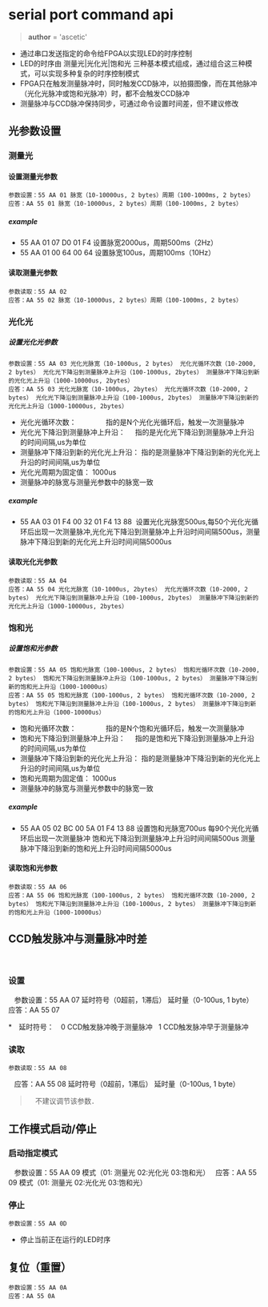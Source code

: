 
# serial port command api

> __author__ = 'ascetic'

* 通过串口发送指定的命令给FPGA以实现LED的时序控制
* LED的时序由 测量光|光化光|饱和光 三种基本模式组成，通过组合这三种模式，可以实现多种复杂的时序控制模式
* FPGA只在触发测量脉冲时，同时触发CCD脉冲，以拍摄图像，而在其他脉冲（光化光脉冲或饱和光脉冲）时，都不会触发CCD脉冲
* 测量脉冲与CCD脉冲保持同步，可通过命令设置时间差，但不建议修改

## 光参数设置

### 测量光

#### 设置测量光参数

    参数设置：55 AA 01 脉宽（10-10000us, 2 bytes）周期（100-1000ms, 2 bytes）                 
    应答：AA 55 01 脉宽（10-10000us, 2 bytes）周期（100-1000ms, 2 bytes）

##### example

* 55 AA 01 07 D0 01 F4  设置脉宽2000us，周期500ms（2Hz）
* 55 AA 01 00 64 00 64  设置脉宽100us，周期100ms（10Hz）

#### 读取测量光参数

    参数读取：55 AA 02 
    应答：AA 55 02 脉宽（10-10000us, 2 bytes）周期（100-1000ms, 2 bytes）

### 光化光

##### 设置光化光参数

    参数设置：55 AA 03 光化光脉宽（10-1000us, 2 bytes） 光化光循环次数（10-2000, 2 bytes） 光化光下降沿到测量脉冲上升沿（100-1000us, 2bytes） 测量脉冲下降沿到新的光化光上升沿（1000-10000us, 2bytes）
    应答：AA 55 03 光化光脉宽（10-1000us, 2bytes） 光化光循环次数（10-2000, 2 bytes） 光化光下降沿到测量脉冲上升沿（100-1000us, 2bytes） 测量脉冲下降沿到新的光化光上升沿（1000-10000us, 2bytes）

* 光化光循环次数：                  指的是N个光化光循环后，触发一次测量脉冲
* 光化光下降沿到测量脉冲上升沿：     指的是光化光下降沿到测量脉冲上升沿的时间间隔,us为单位
* 测量脉冲下降沿到新的光化光上升沿：  指的是测量脉冲下降沿到新的光化光上升沿的时间间隔,us为单位
* 光化光周期为固定值： 1000us
* 测量脉冲的脉宽与测量光参数中的脉宽一致

##### example

* 55 AA 03 01 F4 00 32 01 F4 13 88  设置光化光脉宽500us,每50个光化光循环后出现一次测量脉冲,光化光下降沿到测量脉冲上升沿时间间隔500us，测量脉冲下降沿到新的光化光上升沿时间间隔5000us

#### 读取光化光参数

    参数读取：55 AA 04 
    应答：AA 55 04 光化光脉宽（10-1000us, 2bytes） 光化光循环次数（10-2000, 2 bytes） 光化光下降沿到测量脉冲上升沿（100-1000us, 2bytes） 测量脉冲下降沿到新的光化光上升沿（1000-10000us, 2bytes）

### 饱和光

##### 设置饱和光参数
    
    参数设置：55 AA 05 饱和光脉宽（100-1000us, 2 bytes） 饱和光循环次数（10-2000, 2 bytes） 饱和光下降沿到测量脉冲上升沿（100-1000us, 2 bytes） 测量脉冲下降沿到新的饱和光上升沿（1000-10000us）
    应答：AA 55 05 饱和光脉宽（100-1000us, 2 bytes） 饱和光循环次数（10-2000, 2 bytes） 饱和光下降沿到测量脉冲上升沿（100-1000us, 2 bytes） 测量脉冲下降沿到新的饱和光上升沿（1000-10000us）

* 饱和光循环次数：                   指的是N个饱和光循环后，触发一次测量脉冲
* 饱和光下降沿到测量脉冲上升沿：      指的是饱和光下降沿到测量脉冲上升沿的时间间隔,us为单位
* 测量脉冲下降沿到新的光化光上升沿：   指的是测量脉冲下降沿到新的光化光上升沿的时间间隔,us为单位
* 饱和光周期为固定值： 1000us
* 测量脉冲的脉宽与测量光参数中的脉宽一致

##### example

* 55 AA 05 02 BC 00 5A 01 F4 13 88  设置饱和光脉宽700us 每90个光化光循环后出现一次测量脉冲 饱和光下降沿到测量脉冲上升沿时间间隔500us 测量脉冲下降沿到新的饱和光上升沿时间间隔5000us

#### 读取饱和光参数

    参数读取：55 AA 06                                                      
    应答：AA 55 06 饱和光脉宽（100-1000us, 2 bytes） 饱和光循环次数（10-2000, 2 bytes） 饱和光下降沿到测量脉冲上升沿（100-1000us, 2 bytes） 测量脉冲下降沿到新的饱和光上升沿（1000-10000us）

## CCD触发脉冲与测量脉冲时差
    
### 设置

    参数设置：55 AA 07 延时符号（0超前，1滞后） 延时量（0-100us, 1 byte）
    应答：AA 55 07
    
*　延时符号：　0 CCD触发脉冲晚于测量脉冲    1 CCD触发脉冲早于测量脉冲

### 读取

    参数读取：55 AA 08                                                         
    应答：AA 55 08 延时符号（0超前，1滞后） 延时量（0-100us, 1 byte）
    
>　不建议调节该参数．
   
## 工作模式启动/停止

### 启动指定模式

    参数设置：55 AA 09 模式（01: 测量光 02:光化光 03:饱和光）  
    应答：AA 55 09 模式（01: 测量光 02:光化光 03:饱和光）

### 停止
    
    参数设置：55 AA 0D

* 停止当前正在运行的LED时序

## 复位（重置）

    参数设置：55 AA 0A 
    应答：AA 55 0A

